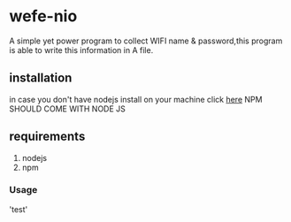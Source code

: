 # wefe-nio
A simple yet power program to collect WIFI name &amp; password,this program is able to write this information in A file.

## installation
in case you don't have nodejs install on your machine click [here](https://nodejs.org/en/) NPM SHOULD COME WITH NODE JS
## requirements
1. nodejs
2. npm 

### Usage
'test'
